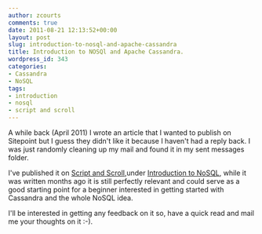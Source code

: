 ```yaml
---
author: zcourts
comments: true
date: 2011-08-21 12:13:52+00:00
layout: post
slug: introduction-to-nosql-and-apache-cassandra
title: Introduction to NOSQl and Apache Cassandra.
wordpress_id: 343
categories:
- Cassandra
- NoSQL
tags:
- introduction
- nosql
- script and scroll
---
```


A while back (April 2011) I wrote an article that I wanted to publish on Sitepoint but I guess they didn't like it because I haven't had a reply back. I was just randomly cleaning up my mail and found it in my sent messages folder.

I've published it on [Script and Scroll](http://www.scriptandscroll.com),under [Introduction to NoSQL](http://www.scriptandscroll.com/3508/technology/nosql-not-only-sql-introduction-to-apache-cassandra/), while it was written months ago it is still perfectly relevant and could serve as a good starting point for a beginner interested in getting started with Cassandra and the whole NoSQL idea.

I'll be interested in getting any feedback on it so, have a quick read and mail me your thoughts on it :-).
